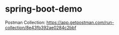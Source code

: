 # spring-boot-demo

Postman Collection:
https://app.getpostman.com/run-collection/8e43fb392ae0284c2bbf
